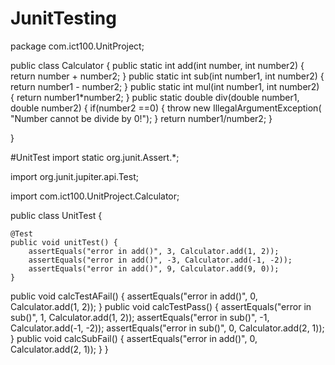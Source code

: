 # JunitTesting
package com.ict100.UnitProject;

public class Calculator {
	public static int add(int number, int number2)
	{
		return number + number2;
	}
public static int sub(int number1, int number2) {
	return number1 - number2;
}
public static int mul(int number1, int number2) {
	return number1*number2;
}
public static double div(double number1, double number2) {
	if(number2 ==0) {
		throw new IllegalArgumentException( "Number cannot be divide by 0!");
	}
	return number1/number2;
}

}

#UnitTest
import static org.junit.Assert.*;

import org.junit.jupiter.api.Test;

import com.ict100.UnitProject.Calculator;

public class UnitTest {

	@Test
	public void unitTest() {
		assertEquals("error in add()", 3, Calculator.add(1, 2));
		assertEquals("error in add()", -3, Calculator.add(-1, -2));
		assertEquals("error in add()", 9, Calculator.add(9, 0));
	}
public void calcTestAFail() {
	assertEquals("error in add()", 0, Calculator.add(1, 2));
}
public void calcTestPass() {
	assertEquals("error in sub()", 1, Calculator.add(1, 2));
	assertEquals("error in sub()", -1, Calculator.add(-1, -2));
	assertEquals("error in sub()", 0, Calculator.add(2, 1));
}
public void calcSubFail() {
	assertEquals("error in add()", 0, Calculator.add(2, 1));
}
}
